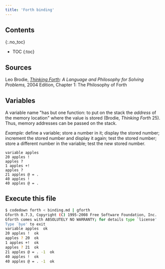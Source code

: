 ```yaml
---
title: 'Forth binding'
---
```


## Contents
{:.no_toc}

* TOC
{:toc}

## Sources

Leo Brodie, *[Thinking Forth]: A Language and Philosophy for Solving 
Problems,* 2004 Edition, Chapter 1: The Philosophy of Forth

[Thinking Forth]: http://thinking-forth.sourceforge.net/

## Variables

A variable name "has but one function: to put on the stack the *address*
of the memory location" where the value is stored (Brodie, *Thinking
Forth* 25). Thus, memory addresses can be passed on the stack.

*Example:* define a variable; store a number in it; display the stored
number; increment the stored number and display it again; test the
stored number; store a different number in the variable; test the new
stored number.

```forth
variable apples
20 apples !
apples ?
1 apples +!
apples ?
21 apples @ = .
40 apples !
40 apples @ = .
```

## Execute this file

```sh
$ codedown forth < binding.md | gforth
Gforth 0.7.3, Copyright (C) 1995-2008 Free Software Foundation, Inc.
Gforth comes with ABSOLUTELY NO WARRANTY; for details type `license'
Type `bye' to exit
variable apples  ok
20 apples !  ok
apples ? 20  ok
1 apples +!  ok
apples ? 21  ok
21 apples @ = . -1  ok
40 apples !  ok
40 apples @ = . -1  ok
```
